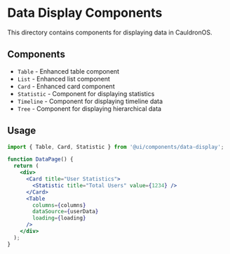 # Data Display Components

This directory contains components for displaying data in CauldronOS.

## Components

- `Table` - Enhanced table component
- `List` - Enhanced list component
- `Card` - Enhanced card component
- `Statistic` - Component for displaying statistics
- `Timeline` - Component for displaying timeline data
- `Tree` - Component for displaying hierarchical data

## Usage

```jsx
import { Table, Card, Statistic } from '@ui/components/data-display';

function DataPage() {
  return (
    <div>
      <Card title="User Statistics">
        <Statistic title="Total Users" value={1234} />
      </Card>
      <Table 
        columns={columns} 
        dataSource={userData} 
        loading={loading}
      />
    </div>
  );
}
```
